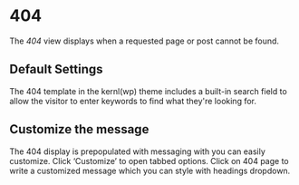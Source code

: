 # 404

The _404_ view displays when a requested page or post cannot be found.


## Default Settings
The 404 template in the kernl(wp) theme includes a built-in search field to allow the visitor to enter keywords to find what they're looking for.

<ImageStage title="Live View" filename="404-generic.png" caption="" />

## Customize the message

The 404 display is prepopulated with messaging with you can easily customize. Click ‘Customize’ to open tabbed options. Click on 404 page to write a customized message which you can style with headings dropdown.

<ImageStage title="Admin View" filename="404-admin.jpg" caption=""/>

<ImageStage title="Live View" filename="404-live.png" caption="" />

 
